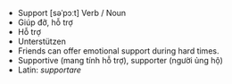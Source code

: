 - Support [səˈpɔːt] Verb / Noun  
- Giúp đỡ, hỗ trợ  
- Hỗ trợ  
- Unterstützen  
- Friends can offer emotional support during hard times.  
- Supportive (mang tính hỗ trợ), supporter (người ủng hộ)  
- Latin: *supportare*